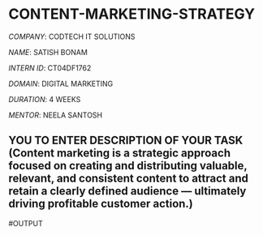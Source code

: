 # CONTENT-MARKETING-STRATEGY

*COMPANY*: CODTECH IT SOLUTIONS

*NAME*: SATISH BONAM

*INTERN ID*: CT04DF1762

*DOMAIN*: DIGITAL MARKETING 

*DURATION*: 4 WEEKS

*MENTOR*: NEELA SANTOSH

## YOU TO ENTER DESCRIPTION OF YOUR TASK (Content marketing is a strategic approach focused on creating and distributing valuable, relevant, and consistent content to attract and retain a clearly defined audience — ultimately driving profitable customer action.)


#OUTPUT


